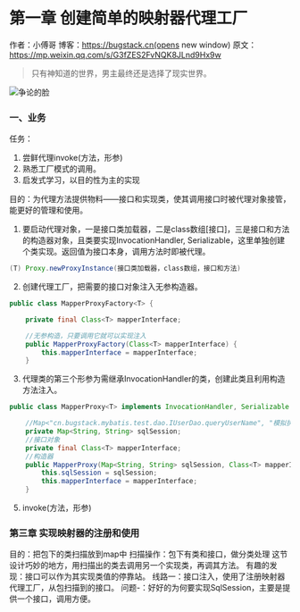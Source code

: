 # 第一章 创建简单的映射器代理工厂
作者：小傅哥
博客：https://bugstack.cn(opens new window)
原文：https://mp.weixin.qq.com/s/G3fZES2FvNQK8JLnd9Hx9w

> 只有神知道的世界，男主最终还是选择了现实世界。

![争论的脸](https://github.com/user-attachments/assets/52ba99ec-7107-4e08-9348-7c423132ab82)
### 一、业务
任务：
1. 尝鲜代理invoke(方法，形参)
2. 熟悉工厂模式的调用。
3. 启发式学习，以目的性为主的实现

目的：为代理方法提供物料——接口和实现类，使其调用接口时被代理对象接管，能更好的管理和使用。
1. 要启动代理对象，一是接口类加载器，二是class数组[接口]，三是接口和方法的构造器对象，且类要实现InvocationHandler, Serializable，这里单独创建个类实现。返回值为接口本身，调用方法时即被代理。
``` java
(T) Proxy.newProxyInstance(接口类加载器，class数组，接口和方法)
```
2. 创建代理工厂，把需要的接口对象注入无参构造器。
``` java
public class MapperProxyFactory<T> {

    private final Class<T> mapperInterface;

    //无参构造，只要调用它就可以实现注入
    public MapperProxyFactory(Class<T> mapperInterface) {
        this.mapperInterface = mapperInterface;
    }
```
3. 代理类的第三个形参为需继承InvocationHandler的类，创建此类且利用构造方法注入。
``` java
public class MapperProxy<T> implements InvocationHandler, Serializable {

    //Map<"cn.bugstack.mybatis.test.dao.IUserDao.queryUserName", "模拟执行，查询用户姓名">
    private Map<String, String> sqlSession;
    //接口对象
    private final Class<T> mapperInterface;
    //构造器
    public MapperProxy(Map<String, String> sqlSession, Class<T> mapperInterface) {
        this.sqlSession = sqlSession;
        this.mapperInterface = mapperInterface;
    }
```
5. invoke(方法，形参)
### 第三章 实现映射器的注册和使用
目的：把包下的类扫描放到map中
扫描操作：包下有类和接口，做分类处理
这节设计巧妙的地方，用扫描出的类去调用另一个实现类，再调其方法。
有趣的发现：接口可以作为其实现类值的停靠站。
线路一：接口注入，使用了注册映射器代理工厂，从包扫描到的接口。
问题-：好好的为何要实现SqlSession，主要是提供一个接口，调用方便。

